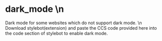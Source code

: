 # dark_mode \n
Dark mode for some websites which do not support dark mode. \n
Download stylebot(extension) and paste the CCS code provided here into the code section of stylebot
to enable dark mode.
